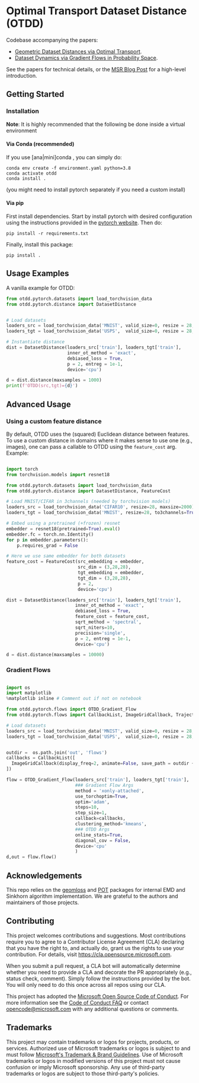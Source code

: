 # Optimal Transport Dataset Distance (OTDD)

Codebase accompanying the papers:
* [Geometric Dataset Distances via Optimal Transport](https://papers.nips.cc/paper/2020/file/f52a7b2610fb4d3f74b4106fb80b233d-Paper.pdf).
* [Dataset Dynamics via Gradient Flows in Probability Space](http://proceedings.mlr.press/v139/alvarez-melis21a/alvarez-melis21a.pdf).

See the papers for technical details, or the [MSR Blog Post](https://www.microsoft.com/en-us/research/blog/measuring-dataset-similarity-using-optimal-transport/) for a high-level introduction.

## Getting Started

### Installation

**Note**: It is highly recommended that the following be done inside a virtual environment


#### Via Conda (recommended)

If you use [ana|mini]conda , you can simply do:

```
conda env create -f environment.yaml python=3.8
conda activate otdd
conda install .
```

(you might need to install pytorch separately if you need a custom install)

#### Via pip

First install dependencies. Start by install pytorch with desired configuration using the instructions provided in the [pytorch website](https://pytorch.org/get-started/locally/). Then do:
```
pip install -r requirements.txt
```
Finally, install this package:
```
pip install .
```

## Usage Examples

A vanilla example for OTDD:

```python
from otdd.pytorch.datasets import load_torchvision_data
from otdd.pytorch.distance import DatasetDistance


# Load datasets
loaders_src = load_torchvision_data('MNIST', valid_size=0, resize = 28, maxsize=2000)[0]
loaders_tgt = load_torchvision_data('USPS',  valid_size=0, resize = 28, maxsize=2000)[0]

# Instantiate distance
dist = DatasetDistance(loaders_src['train'], loaders_tgt['train'],
                       inner_ot_method = 'exact',
                       debiased_loss = True,
                       p = 2, entreg = 1e-1,
                       device='cpu')

d = dist.distance(maxsamples = 1000)
print(f'OTDD(src,tgt)={d}')

```

## Advanced Usage

### Using a custom feature distance

By default, OTDD uses the (squared) Euclidean distance between features. To use a custom distance in domains where it makes sense to use one (e.g., images), one can pass a callable to OTDD using the `feature_cost` arg. Example:

```python

import torch
from torchvision.models import resnet18

from otdd.pytorch.datasets import load_torchvision_data
from otdd.pytorch.distance import DatasetDistance, FeatureCost

# Load MNIST/CIFAR in 3channels (needed by torchvision models)
loaders_src = load_torchvision_data('CIFAR10', resize=28, maxsize=2000)[0]
loaders_tgt = load_torchvision_data('MNIST', resize=28, to3channels=True, maxsize=2000)[0]

# Embed using a pretrained (+frozen) resnet
embedder = resnet18(pretrained=True).eval()
embedder.fc = torch.nn.Identity()
for p in embedder.parameters():
    p.requires_grad = False

# Here we use same embedder for both datasets
feature_cost = FeatureCost(src_embedding = embedder,
                           src_dim = (3,28,28),
                           tgt_embedding = embedder,
                           tgt_dim = (3,28,28),
                           p = 2,
                           device='cpu')

dist = DatasetDistance(loaders_src['train'], loaders_tgt['train'],
                          inner_ot_method = 'exact',
                          debiased_loss = True,
                          feature_cost = feature_cost,
                          sqrt_method = 'spectral',
                          sqrt_niters=10,
                          precision='single',
                          p = 2, entreg = 1e-1,
                          device='cpu')

d = dist.distance(maxsamples = 10000)

```


### Gradient Flows

```python

import os
import matplotlib
%matplotlib inline # Comment out if not on notebook

from otdd.pytorch.flows import OTDD_Gradient_Flow
from otdd.pytorch.flows import CallbackList, ImageGridCallback, TrajectoryDump

# Load datasets
loaders_src = load_torchvision_data('MNIST', valid_size=0, resize = 28, maxsize=2000)[0]
loaders_tgt = load_torchvision_data('USPS',  valid_size=0, resize = 28, maxsize=2000)[0]


outdir =  os.path.join('out', 'flows')
callbacks = CallbackList([
  ImageGridCallback(display_freq=2, animate=False, save_path = outdir + '/grid'),
])

flow = OTDD_Gradient_Flow(loaders_src['train'], loaders_tgt['train'],
                          ### Gradient Flow Args
                          method = 'xonly-attached',                          
                          use_torchoptim=True,
                          optim='adam',
                          steps=10,
                          step_size=1,
                          callback=callbacks,              
                          clustering_method='kmeans',                                      
                          ### OTDD Args                          
                          online_stats=True,
                          diagonal_cov = False,
                          device='cpu'
                          )
d,out = flow.flow()

```



## Acknowledgements

This repo relies on the [geomloss](https://www.kernel-operations.io/geomloss/) and [POT](https://pythonot.github.io/) packages for internal EMD and Sinkhorn algorithm implementation. We are grateful to the authors and maintainers of those projects.

## Contributing

This project welcomes contributions and suggestions.  Most contributions require you to agree to a
Contributor License Agreement (CLA) declaring that you have the right to, and actually do, grant us
the rights to use your contribution. For details, visit https://cla.opensource.microsoft.com.

When you submit a pull request, a CLA bot will automatically determine whether you need to provide
a CLA and decorate the PR appropriately (e.g., status check, comment). Simply follow the instructions
provided by the bot. You will only need to do this once across all repos using our CLA.

This project has adopted the [Microsoft Open Source Code of Conduct](https://opensource.microsoft.com/codeofconduct/).
For more information see the [Code of Conduct FAQ](https://opensource.microsoft.com/codeofconduct/faq/) or
contact [opencode@microsoft.com](mailto:opencode@microsoft.com) with any additional questions or comments.

## Trademarks

This project may contain trademarks or logos for projects, products, or services. Authorized use of Microsoft
trademarks or logos is subject to and must follow
[Microsoft's Trademark & Brand Guidelines](https://www.microsoft.com/en-us/legal/intellectualproperty/trademarks/usage/general).
Use of Microsoft trademarks or logos in modified versions of this project must not cause confusion or imply Microsoft sponsorship.
Any use of third-party trademarks or logos are subject to those third-party's policies.
